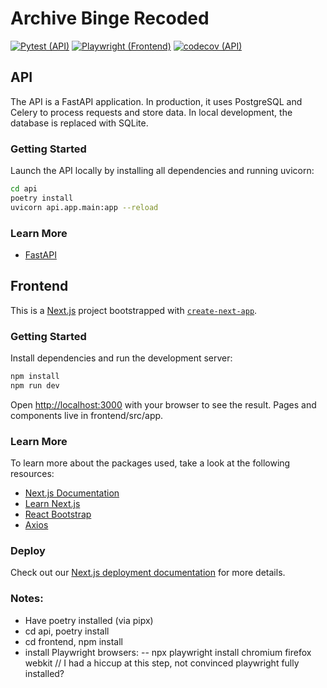 # Archive Binge Recoded

[![Pytest (API)](https://github.com/Respheal/ab-api-poc/actions/workflows/python-app.yml/badge.svg)](https://github.com/Respheal/ab-api-poc/actions/workflows/python-app.yml) [![Playwright (Frontend)](https://github.com/Respheal/ab-api-poc/actions/workflows/playwright.yml/badge.svg)](https://github.com/Respheal/ab-api-poc/actions/workflows/playwright.yml) [![codecov (API)](https://codecov.io/gh/Respheal/ab-api-poc/graph/badge.svg?token=ITKPPU0K2A)](https://codecov.io/gh/Respheal/ab-api-poc)

## API

The API is a FastAPI application. In production, it uses PostgreSQL and Celery to process requests and store data. In local development, the database is replaced with SQLite.

### Getting Started

Launch the API locally by installing all dependencies and running uvicorn:

```bash
cd api
poetry install
uvicorn api.app.main:app --reload
```

### Learn More

-   [FastAPI](https://fastapi.tiangolo.com/)

## Frontend

This is a [Next.js](https://nextjs.org/) project bootstrapped with [`create-next-app`](https://github.com/vercel/next.js/tree/canary/packages/create-next-app).

### Getting Started

Install dependencies and run the development server:

```bash
npm install
npm run dev
```

Open [http://localhost:3000](http://localhost:3000) with your browser to see the result. Pages and components live in frontend/src/app.

### Learn More

To learn more about the packages used, take a look at the following resources:

-   [Next.js Documentation](https://nextjs.org/docs)
-   [Learn Next.js](https://nextjs.org/learn)
-   [React Bootstrap](https://react-bootstrap.github.io/docs/getting-started/introduction)
-   [Axios](https://axios-http.com/docs/intro)

### Deploy

Check out our [Next.js deployment documentation](https://nextjs.org/docs/deployment) for more details.

### Notes:

-   Have poetry installed (via pipx)
-   cd api, poetry install
-   cd frontend, npm install
-   install Playwright browsers:
    -- npx playwright install chromium firefox webkit // I had a hiccup at this step, not convinced playwright fully installed?
